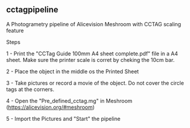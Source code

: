 ## cctagpipeline
A Photogrametry pipeline of Alicevision Meshroom with CCTAG scaling feature


Steps

1 - Print the "CCTag Guide 100mm A4 sheet complete.pdf" file in a A4 sheet. Make sure the printer scale is corret by cheking the 10cm bar.

2 - Place the object in the middle os the Printed Sheet

3 - Take pictures or record a movie of the object. Do not cover the circle tags at the corners.

4 - Open the "Pre_defined_cctag.mg" in Meshroom (https://alicevision.org/#meshroom)

5 - Import the Pictures and "Start" the pipeline
